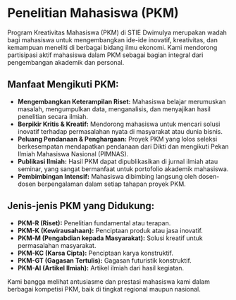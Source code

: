 # Penelitian Mahasiswa (PKM)

Program Kreativitas Mahasiswa (PKM) di STIE Dwimulya merupakan wadah bagi mahasiswa untuk mengembangkan ide-ide inovatif, kreativitas, dan kemampuan meneliti di berbagai bidang ilmu ekonomi. Kami mendorong partisipasi aktif mahasiswa dalam PKM sebagai bagian integral dari pengembangan akademik dan personal.

## Manfaat Mengikuti PKM:

*   **Mengembangkan Keterampilan Riset:** Mahasiswa belajar merumuskan masalah, mengumpulkan data, menganalisis, dan menyajikan hasil penelitian secara ilmiah.
*   **Berpikir Kritis & Kreatif:** Mendorong mahasiswa untuk mencari solusi inovatif terhadap permasalahan nyata di masyarakat atau dunia bisnis.
*   **Peluang Pendanaan & Penghargaan:** Proyek PKM yang lolos seleksi berkesempatan mendapatkan pendanaan dari Dikti dan mengikuti Pekan Ilmiah Mahasiswa Nasional (PIMNAS).
*   **Publikasi Ilmiah:** Hasil PKM dapat dipublikasikan di jurnal ilmiah atau seminar, yang sangat bermanfaat untuk portofolio akademik mahasiswa.
*   **Pembimbingan Intensif:** Mahasiswa dibimbing langsung oleh dosen-dosen berpengalaman dalam setiap tahapan proyek PKM.

## Jenis-jenis PKM yang Didukung:

*   **PKM-R (Riset):** Penelitian fundamental atau terapan.
*   **PKM-K (Kewirausahaan):** Penciptaan produk atau jasa inovatif.
*   **PKM-M (Pengabdian kepada Masyarakat):** Solusi kreatif untuk permasalahan masyarakat.
*   **PKM-KC (Karsa Cipta):** Penciptaan karya konstruktif.
*   **PKM-GT (Gagasan Tertulis):** Gagasan futuristik konstruktif.
*   **PKM-AI (Artikel Ilmiah):** Artikel ilmiah dari hasil kegiatan.

Kami bangga melihat antusiasme dan prestasi mahasiswa kami dalam berbagai kompetisi PKM, baik di tingkat regional maupun nasional.
